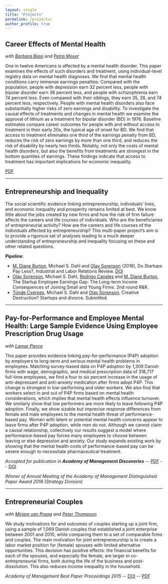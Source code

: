 ```yaml
---
layout: single
title: "Projects"
permalink: /projects/
author_profile: true
---
```


## Career Effects of Mental Health

*with [Barbara Biasi](https://www.barbarabiasi.com) and [Petra Moser](https://www.petramoser.net)*

One in twelve Americans is affected by a mental health disorder. This paper examines the effects of such disorders and treatment, using individual-level registry data on mental health diagnoses. We find that mental health conditions carry immense earnings penalties: Compared with the population, people with depression earn 32 percent less, people with bipolar disorder earn 36 percent less, and people with schizophrenia earn 74 percent less. Even compared with their siblings, they earn 35, 28, and 74 percent less, respectively. People with mental health disorders also face substantially higher risks of zero earnings and disability. To investigate the causal effects of treatments and changes in mental health we examine the approval of lithium as a treatment for bipolar disorder (BD) in 1976. Baseline estimates compare career outcomes for people with and without access to treatment in their early 20s, the typical age of onset for BD. We find that access to treatment eliminates one third of the earnings penalty from BD, reduces the risk of zero earnings by more than one third, and reduces the risk of disability by nearly two thirds. Notably, not only the costs of mental health disorders, but also the benefits from treatments are strongest in the bottom quantiles of earnings. These findings indicate that access to treatment has important implications for economic inequality.

[PDF](https://files.msdahl.com/WorkingPapers/BiasiDahlMoser2018.pdf)

___

## Entrepreneurship and Inequality

The social scientific evidence linking entrepreneurship, individuals’ lives, and economic inequality and prosperity remains limited at best. We know little about the jobs created by new firms and how the risk of firm failure affects the careers and life courses of individuals. Who are the beneficiaries of entrepreneurial activity? How are the careers and life courses of the individuals affected by entrepreneurship? This multi-paper project’s aim is to provide a rigorous set of analyses leading to a much deeper understanding of entrepreneurship and inequality focusing on these and other related questions.

__Pipeline__:
  * [M. Diane Burton](https://scholar.google.com/citations?user=dreTJDYAAAAJ&hl=da), Michael S. Dahl and [Olav Sorenson](http://www.olavsorenson.net) (2018), Do Startups Pay Less?, Industrial and Labor Relations Review. [DOI](https://doi.org/10.1177/0019793917747240)
  * [Olav Sorenson](http://www.olavsorenson.net), Michael S. Dahl, [Rodrigo Canales](https://scholar.google.com/citations?user=TUt5VNMAAAAJ&hl=en) and [M. Diane Burton](https://scholar.google.com/citations?user=dreTJDYAAAAJ&hl=da), The Startup Employee Earnings Gap: The Long-term Income Consequences of Joining Small and Young Firms. 2nd round R&R.
  * [Tünde Cserpes](https://www.tundecserpes.com/), Michael S. Dahl and [Olav Sorenson](http://www.olavsorenson.net), Creative Destruction? Startups and divorce. Submitted.
___

## Pay-for-Performance and Employee Mental Health: Large Sample Evidence Using Employee Prescription Drug Usage

*with [Lamar Pierce](https://www.lamarpierce.net/)*

This paper provides evidence linking pay-for-performance (P4P) adoption by employers to long-term and serious mental health problems in employees. Matching survey-based data on P4P adoption by 1,309 Danish firms with wage, demographic, and medical prescription data of 318,717 full-time employees, we find a four to six percent increase in the usage of anti-depressant and anti-anxiety medication after firms adopt P4P. This change is strongest in low-performing and older workers. We also find that workers select in and out of P4P firms based on mental health considerations, which implies that mental health effects influence turnover. We similarly show that low performers are more likely to leave following P4P adoption. Finally, we show sizable but imprecise response differences from female and male employees to the mental health threat of performance-based pay. Women with latent or potential mental health concerns appear to leave firms after P4P adoption, while men do not. Although we cannot claim a causal relationship, collectively our results suggest a model where performance-based pay forces many employees to choose between leaving or else depression and anxiety. Our study expands existing work by showing that the mental health costs of performance-based pay can be severe enough to necessitate pharmaceutical treatment.

_Accepted for publication in **Academy of Management Discoveries**_ -- [PDF](https://pure.au.dk/portal/files/145808369/AMD_2018_0007.final.pdf) -- [DOI](https://doi.org/10.5465/amd.2018.0007)

_Winner of Annual Meeting of the Academy of Management Distinguished Paper Award 2018 (Strategy Division)_

___

## Entrepreneurial Couples

*with [Mirjam van Praag](https://scholar.google.com/citations?user=_DG87ikAAAAJ&hl=da) and [Peter Thompson](https://scholar.google.com/citations?user=JfUVbEsAAAAJ&hl=da)*

We study motivations for and outcomes of couples starting up a joint firm, using a sample of 1,069 Danish couples that established a joint enterprise between 2001 and 2010, while comparing them to a set of comparable firms and couples. The main motivation for joint entrepreneurship is to create a labor market position for (female) spouses with limited alternative opportunities. This decision has positive effects: the financial benefits for each of the spouses, and especially the female, are larger in co-entrepreneurial firms, both during the life of the business and post-dissolution. This also reduces income inequality in the household.

_Academy of Management Best Paper Proceedings 2015_ -- [DOI](https://dx.doi.org/10.5465/AMBPP.2015.204) -- [PDF](https://files.msdahl.com/Publications/Dahl-VanPraag-Thompson-2015-AOM.pdf)



